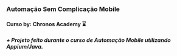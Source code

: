 ### **Automação Sem Complicação Mobile**

#### **Curso by: Chronos Academy** :hourglass:



##### + Projeto feito durante o curso de Automação Mobile utilizando Appium/Java.
